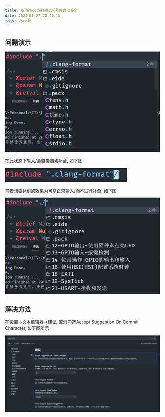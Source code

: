 ```yaml
---
title: 取消Vscode在输入符号时自动补全
date: 2024-01-27 20:45:43
tags: Vscode
---
```


## 问题演示

![问题演示](https://raw.githubusercontent.com/See-YouL/MarkdownPhotos/main/202401272046475.png)

在此状态下输入/会直接自动补全, 如下图

![问题演示](https://raw.githubusercontent.com/See-YouL/MarkdownPhotos/main/202401272047507.png)

笔者想要达到的效果为可以正常输入/而不进行补全, 如下图

![问题演示](https://raw.githubusercontent.com/See-YouL/MarkdownPhotos/main/202401272048697.png)

## 解决方法

在设置->文本编辑器->建议, 取消勾选Accept Suggestion On Commit Character, 如下图所示

![解决方法](https://raw.githubusercontent.com/See-YouL/MarkdownPhotos/main/202401272051596.png)

